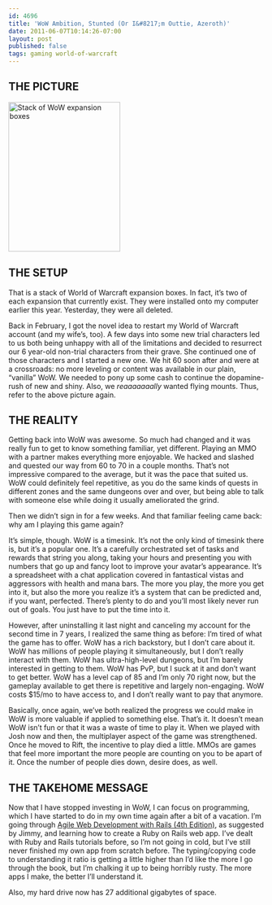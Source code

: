 ```yaml
---
id: 4696
title: 'WoW Ambition, Stunted (Or I&#8217;m Outtie, Azeroth)'
date: 2011-06-07T10:14:26-07:00
layout: post
published: false
tags: gaming world-of-warcraft
---
```

## THE PICTURE

<a rel="attachment wp-att-4691" href="http://blog.nebyoolae.com/wow-ambition-stunted/wow_stack/"><img data-attachment-id="4691" data-permalink="https://blog.nebyoolae.com/?attachment_id=4691" data-orig-file="https://blog.nebyoolae.com/wp-content/uploads/2011/06/wow_stack.jpg" data-orig-size="956,1280" data-comments-opened="1" data-image-meta="{&quot;aperture&quot;:&quot;2.8&quot;,&quot;credit&quot;:&quot;&quot;,&quot;camera&quot;:&quot;iPhone 4&quot;,&quot;caption&quot;:&quot;&quot;,&quot;created_timestamp&quot;:&quot;1302118856&quot;,&quot;copyright&quot;:&quot;&quot;,&quot;focal_length&quot;:&quot;3.85&quot;,&quot;iso&quot;:&quot;1000&quot;,&quot;shutter_speed&quot;:&quot;0.0666666666667&quot;,&quot;title&quot;:&quot;&quot;}" data-image-title="WoW Stack" data-image-description="" data-image-caption="" data-medium-file="https://blog.nebyoolae.com/wp-content/uploads/2011/06/wow_stack-358x480.jpg" data-large-file="https://blog.nebyoolae.com/wp-content/uploads/2011/06/wow_stack-448x600.jpg" loading="lazy" class="alignnone size-large wp-image-4691" title="WoW Stack" src="http://blog.nebyoolae.com/wp-content/uploads/2011/06/wow_stack-448x600.jpg" alt="Stack of WoW expansion boxes" width="220" height="294" srcset="https://blog.nebyoolae.com/wp-content/uploads/2011/06/wow_stack-448x600.jpg 448w, https://blog.nebyoolae.com/wp-content/uploads/2011/06/wow_stack-358x480.jpg 358w, https://blog.nebyoolae.com/wp-content/uploads/2011/06/wow_stack.jpg 956w" sizes="(max-width: 220px) 100vw, 220px" /></a>

## THE SETUP

That is a stack of World of Warcraft expansion boxes. In fact, it&#8217;s two of each expansion that currently exist. They were installed onto my computer earlier this year. Yesterday, they were all deleted.

Back in February, I got the novel idea to restart my World of Warcraft account (and my wife&#8217;s, too). A few days into some new trial characters led to us both being unhappy with all of the limitations and decided to resurrect our 6 year-old non-trial characters from their grave. She continued one of those characters and I started a new one. We hit 60 soon after and were at a crossroads: no more leveling or content was available in our plain, &#8220;vanilla&#8221; WoW. We needed to pony up some cash to continue the dopamine-rush of new and shiny. Also, we _reaaaaaaally_ wanted flying mounts. Thus, refer to the above picture again.

## THE REALITY

Getting back into WoW was awesome. So much had changed and it was really fun to get to know something familiar, yet different. Playing an MMO with a partner makes everything more enjoyable. We hacked and slashed and quested our way from 60 to 70 in a couple months. That&#8217;s not impressive compared to the average, but it was the pace that suited us. WoW could definitely feel repetitive, as you do the same kinds of quests in different zones and the same dungeons over and over, but being able to talk with someone else while doing it usually ameliorated the grind.

Then we didn&#8217;t sign in for a few weeks. And that familiar feeling came back: why am I playing this game again?

It&#8217;s simple, though. WoW is a timesink. It&#8217;s not the only kind of timesink there is, but it&#8217;s a popular one. It&#8217;s a carefully orchestrated set of tasks and rewards that string you along, taking your hours and presenting you with numbers that go up and fancy loot to improve your avatar&#8217;s appearance. It&#8217;s a spreadsheet with a chat application covered in fantastical vistas and aggressors with health and mana bars. The more you play, the more you get into it, but also the more you realize it&#8217;s a system that can be predicted and, if you want, perfected. There&#8217;s plenty to do and you&#8217;ll most likely never run out of goals. You just have to put the time into it.

However, after uninstalling it last night and canceling my account for the second time in 7 years, I realized the same thing as before: I&#8217;m tired of what the game has to offer. WoW has a rich backstory, but I don&#8217;t care about it. WoW has millions of people playing it simultaneously, but I don&#8217;t really interact with them. WoW has ultra-high-level dungeons, but I&#8217;m barely interested in getting to them. WoW has PvP, but I suck at it and don&#8217;t want to get better. WoW has a level cap of 85 and I&#8217;m only 70 right now, but the gameplay available to get there is repetitive and largely non-engaging. WoW costs $15/mo to have access to, and I don&#8217;t really want to pay that anymore.

Basically, once again, we&#8217;ve both realized the progress we could make in WoW is more valuable if applied to something else. That&#8217;s it. It doesn&#8217;t mean WoW isn&#8217;t fun or that it was a waste of time to play it. When we played with Josh now and then, the multiplayer aspect of the game was strengthened. Once he moved to Rift, the incentive to play died a little. MMOs are games that feel more important the more people are counting on you to be apart of it. Once the number of people dies down, desire does, as well.

## THE TAKEHOME MESSAGE

Now that I have stopped investing in WoW, I can focus on programming, which I have started to do in my own time again after a bit of a vacation. I&#8217;m going through [Agile Web Development with Rails (4th Edition)](http://pragprog.com/titles/rails4/agile-web-development-with-rails), as suggested by Jimmy, and learning how to create a Ruby on Rails web app. I&#8217;ve dealt with Ruby and Rails tutorials before, so I&#8217;m not going in cold, but I&#8217;ve still never finished my own app from scratch before. The typing/copying code to understanding it ratio is getting a little higher than I&#8217;d like the more I go through the book, but I&#8217;m chalking it up to being horribly rusty. The more apps I make, the better I&#8217;ll understand it.

Also, my hard drive now has 27 additional gigabytes of space.
